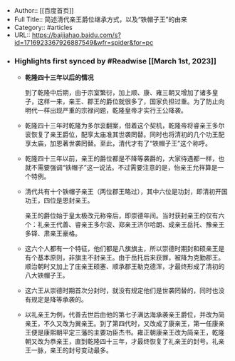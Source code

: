 - Author:: [[百度首页]]
- Full Title:: 简述清代亲王爵位继承方式，以及“铁帽子王”的由来
- Category:: #articles
- URL:: https://baijiahao.baidu.com/s?id=1716923367926887549&wfr=spider&for=pc
- ### Highlights first synced by #Readwise [[March 1st, 2023]]
    - **乾隆四十三年以后的情况**
      
      到了乾隆中后期，由于宗室繁衍，加上顺、康、雍三朝又增加了诸多皇子，这样一来，亲王、郡王的爵位就很多了，国家负担过重。为了防止向明代一样出现严重的宗禄问题，乾隆皇帝才实行王公降袭。
    - 乾隆四十三年时乾隆为多尔衮翻案，借着这个契机，乾隆帝将睿亲王多尔衮恢复了亲王爵位，配享太庙准其世袭罔替。同时也将清初的几个功王配享太庙，加恩著世袭罔替。至此，清代才有了“铁帽子王”这个称呼。
    - 乾隆四十三年以前，亲王的爵位都是不降等袭爵的，大家待遇都一样，也就不需要强调“铁帽子”这一说法。不过需要注意的是，怡亲王允祥算是一个特例。
    - 清代共有十个铁帽子亲王（两位郡王略过），其中六位是功封，即清初开国功王，四位是恩封亲王。
      
      亲王的爵位始于皇太极改元称帝后，即崇德年间。当时获封亲王的仅有六个：礼亲王代善、睿亲王多尔衮、郑亲王济尔哈朗、成亲王岳托、豫亲王多铎、肃亲王豪格。
    - 这六个人都有一个特征，他们都是八旗旗主，所以崇德时期封和硕亲王是有个基本原则，非旗主不封亲王。由于岳托后来获罪，被降为克勤郡王。顺治朝时又加上了庄亲王硕塞、顺承郡王勒克德浑，才最终形成了清初的八大铁帽子王。
    - 这六王从崇德时期首次分封时，就没有规定他们是世袭罔替的，同时也没有规定是降等承袭的。
    - 以礼亲王为例，代善去世后由他的第七子满达海承袭亲王爵位，并改为简亲王，不久又改为巽亲王。到了第四代时，又改成了康亲王，第一任康亲王便是康熙朝平定三藩的主要功臣杰书。雍正朝康亲王改为简亲王，乾隆朝又改为恭亲王，直到乾隆四十三年，才最终恢复了礼亲王的封号。礼亲王一脉，亲王的封号变动最多。
